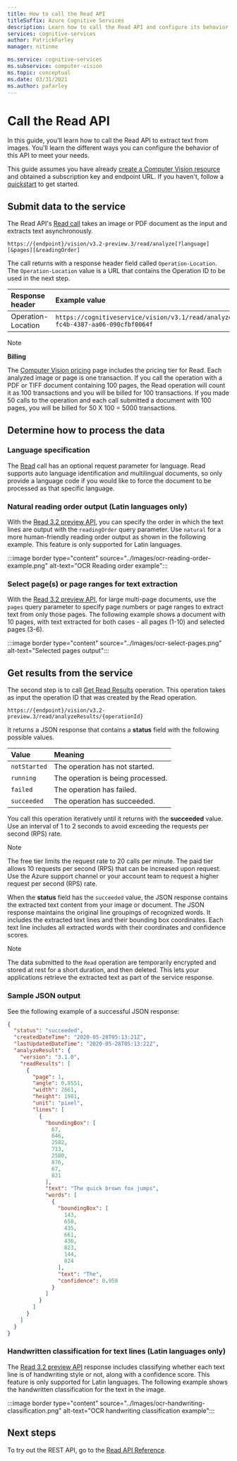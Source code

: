 ```yaml
---
title: How to call the Read API
titleSuffix: Azure Cognitive Services
description: Learn how to call the Read API and configure its behavior in detail.
services: cognitive-services
author: PatrickFarley
manager: nitinme

ms.service: cognitive-services
ms.subservice: computer-vision
ms.topic: conceptual
ms.date: 03/31/2021
ms.author: pafarley
---
```


# Call the Read API

In this guide, you'll learn how to call the Read API to extract text from images. You'll learn the different ways you can configure the behavior of this API to meet your needs.

This guide assumes you have already <a href="https://portal.azure.com/#create/Microsoft.CognitiveServicesComputerVision"  title="created a Computer Vision resource"  target="_blank">create a Computer Vision resource </a> and obtained a subscription key and endpoint URL. If you haven't, follow a [quickstart](../quickstarts-sdk/client-library.md) to get started.

## Submit data to the service

The Read API's [Read call](https://westus.dev.cognitive.microsoft.com/docs/services/computer-vision-v3-2-preview-3/operations/5d986960601faab4bf452005) takes an image or PDF document as the input and extracts text asynchronously.

`https://{endpoint}/vision/v3.2-preview.3/read/analyze[?language][&pages][&readingOrder]`

The call returns with a response header field called `Operation-Location`. The `Operation-Location` value is a URL that contains the Operation ID to be used in the next step.

|Response header| Example value |
|:-----|:----|
|Operation-Location | `https://cognitiveservice/vision/v3.1/read/analyzeResults/49a36324-fc4b-4387-aa06-090cfbf0064f` |

> [!NOTE]
> **Billing** 
>
> The [Computer Vision pricing](https://azure.microsoft.com/pricing/details/cognitive-services/computer-vision/) page includes the pricing tier for Read. Each analyzed image or page is one transaction. If you call the operation with a PDF or TIFF document containing 100 pages, the Read operation will count it as 100 transactions and you will be billed for 100 transactions. If you made 50 calls to the operation and each call submitted a document with 100 pages, you will be billed for 50 X 100 = 5000 transactions.

## Determine how to process the data

### Language specification

The [Read](https://westcentralus.dev.cognitive.microsoft.com/docs/services/computer-vision-v3-1-ga/operations/5d986960601faab4bf452005) call has an optional request parameter for language. Read supports auto language identification and multilingual documents, so only provide a language code if you would like to force the document to be processed as that specific language.

### Natural reading order output (Latin languages only)
With the [Read 3.2 preview API](https://westus.dev.cognitive.microsoft.com/docs/services/computer-vision-v3-2-preview-3/operations/5d986960601faab4bf452005), you can specify the order in which the text lines are output with the `readingOrder` query parameter. Use `natural` for a more human-friendly reading order output as shown in the following example. This feature is only supported for Latin languages.

:::image border type="content" source="../Images/ocr-reading-order-example.png" alt-text="OCR Reading order example":::



### Select page(s) or page ranges for text extraction
With the [Read 3.2 preview API](https://westus.dev.cognitive.microsoft.com/docs/services/computer-vision-v3-2-preview-3/operations/5d986960601faab4bf452005), for large multi-page documents, use the `pages` query parameter to specify page numbers or page ranges to extract text from only those pages. The following example shows a document with 10 pages, with text extracted for both cases - all pages (1-10) and selected pages (3-6).

:::image border type="content" source="../Images/ocr-select-pages.png" alt-text="Selected pages output":::

## Get results from the service

The second step is to call [Get Read Results](https://westcentralus.dev.cognitive.microsoft.com/docs/services/computer-vision-v3-1-ga/operations/5d9869604be85dee480c8750) operation. This operation takes as input the operation ID that was created by the Read operation. 

`https://{endpoint}/vision/v3.2-preview.3/read/analyzeResults/{operationId}`

It returns a JSON response that contains a **status** field with the following possible values. 

|Value | Meaning |
|:-----|:----|
| `notStarted`| The operation has not started. |
| `running`| The operation is being processed. |
| `failed`| The operation has failed. |
| `succeeded`| The operation has succeeded. |

You call this operation iteratively until it returns with the **succeeded** value. Use an interval of 1 to 2 seconds to avoid exceeding the requests per second (RPS) rate.

> [!NOTE]
> The free tier limits the request rate to 20 calls per minute. The paid tier allows 10 requests per second (RPS) that can be increased upon request. Use the Azure support channel or your account team to request a higher request per second (RPS) rate.

When the **status** field has the `succeeded` value, the JSON response contains the extracted text content from your image or document. The JSON response maintains the original line groupings of recognized words. It includes the extracted text lines and their bounding box coordinates. Each text line includes all extracted words with their coordinates and confidence scores.

> [!NOTE]
> The data submitted to the `Read` operation are temporarily encrypted and stored at rest for a short duration, and then deleted. This lets your applications retrieve the extracted text as part of the service response.

### Sample JSON output

See the following example of a successful JSON response:

```json
{
  "status": "succeeded",
  "createdDateTime": "2020-05-28T05:13:21Z",
  "lastUpdatedDateTime": "2020-05-28T05:13:22Z",
  "analyzeResult": {
    "version": "3.1.0",
    "readResults": [
      {
        "page": 1,
        "angle": 0.8551,
        "width": 2661,
        "height": 1901,
        "unit": "pixel",
        "lines": [
          {
            "boundingBox": [
              67,
              646,
              2582,
              713,
              2580,
              876,
              67,
              821
            ],
            "text": "The quick brown fox jumps",
            "words": [
              {
                "boundingBox": [
                  143,
                  650,
                  435,
                  661,
                  436,
                  823,
                  144,
                  824
                ],
                "text": "The",
                "confidence": 0.958
              }
            ]
          }
        ]
      }
    ]
  }
}
```

### Handwritten classification for text lines (Latin languages only)
The [Read 3.2 preview API](https://westus.dev.cognitive.microsoft.com/docs/services/computer-vision-v3-2-preview-3/operations/5d986960601faab4bf452005) response includes classifying whether each text line is of handwriting style or not, along with a confidence score. This feature is only supported for Latin languages. The following example shows the handwritten classification for the text in the image.

:::image border type="content" source="../Images/ocr-handwriting-classification.png" alt-text="OCR handwriting classification example":::

## Next steps

To try out the REST API, go to the [Read API Reference](https://westus.dev.cognitive.microsoft.com/docs/services/computer-vision-v3-2-preview-3/operations/5d986960601faab4bf452005).